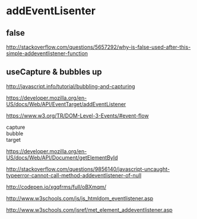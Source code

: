 # addEventLisenter  



## false

http://stackoverflow.com/questions/5657292/why-is-false-used-after-this-simple-addeventlistener-function  



## useCapture & bubbles up  



http://javascript.info/tutorial/bubbling-and-capturing  


https://developer.mozilla.org/en-US/docs/Web/API/EventTarget/addEventListener  

https://www.w3.org/TR/DOM-Level-3-Events/#event-flow  


capture  
bubble  
target  


https://developer.mozilla.org/en-US/docs/Web/API/Document/getElementById  


http://stackoverflow.com/questions/9856140/javascript-uncaught-typeerror-cannot-call-method-addeventlistener-of-null  



http://codepen.io/xgqfrms/full/oBXmqm/  



http://www.w3schools.com/js/js_htmldom_eventlistener.asp  

http://www.w3schools.com/jsref/met_element_addeventlistener.asp  


